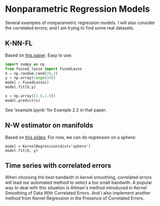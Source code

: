 # Nonparametric Regression Models  
Several examples of nonparametric regression models. I will also consider the correlated errors; and I am trying to find some real datasets.

## K-NN-FL
Based on [this paper](https://arxiv.org/abs/1807.11641). Easy to use:
```python
import numpy as np
from fussed_lasso import FusedLasso
X = np.random.rand(20,2) 
y = np.array(range(20))
model = FusedLasso()
model.fit(X,y) 

x = np.array([1.0,1.0]) 
model.predict(x)
```

See 'example.ipynb' for Example 2.2 in that paper.  
 
## N-W estimator on manifolds
Based on [this slides](http://www.cs.unc.edu/~lazebnik/fall09/manifold_kernel_regression.pdf). For now, we can do regression on a sphere:
```{python}
model = KernelRegression(dist='sphere')
model.fit(X, y)
```

## Time series with correlated errors
When choosing the best bandwith in kernel smoothing, correlated errors will lead our automated method to select a too small bandwith. A popular way to deal with this situation is Altman's method introduced in Kernel Smoothing of Data With Correlated Errors. And I also implement another method from Kernel Regression in the Presence of Correlated Errors.
